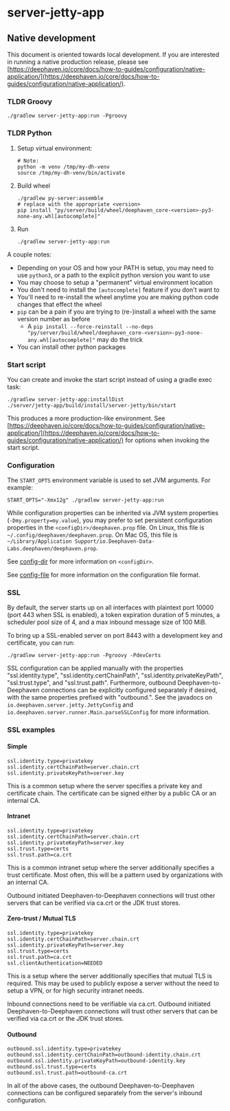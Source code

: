 # server-jetty-app

## Native development

This document is oriented towards local development. If you are interested in running a native production release, please see
[https://deephaven.io/core/docs/how-to-guides/configuration/native-application/](https://deephaven.io/core/docs/how-to-guides/configuration/native-application/).

### TLDR Groovy

```shell
./gradlew server-jetty-app:run -Pgroovy 
```

### TLDR Python

1. Setup virtual environment:

   ```shell
   # Note: 
   python -m venv /tmp/my-dh-venv
   source /tmp/my-dh-venv/bin/activate
   ```

1. Build wheel

   ```shell
   ./gradlew py-server:assemble
   # replace with the appropriate <version>
   pip install "py/server/build/wheel/deephaven_core-<version>-py3-none-any.whl[autocomplete]"
   ```

1. Run

   ```shell
   ./gradlew server-jetty-app:run
   ```

A couple notes:

* Depending on your OS and how your PATH is setup, you may need to use `python3`, or a path to the explicit python version you want to use
* You may choose to setup a "permanent" virtual environment location
* You don't need to install the `[autocomplete]` feature if you don't want to
* You'll need to re-install the wheel anytime you are making python code changes that effect the wheel
* `pip` can be a pain if you are trying to (re-)install a wheel with the same version number as before
  * A `pip install --force-reinstall --no-deps "py/server/build/wheel/deephaven_core-<version>-py3-none-any.whl[autocomplete]"` may do the trick
* You can install other python packages

### Start script

You can create and invoke the start script instead of using a gradle exec task:

```shell
./gradlew server-jetty-app:installDist
./server/jetty-app/build/install/server-jetty/bin/start
```

This produces a more production-like environment.
See [https://deephaven.io/core/docs/how-to-guides/configuration/native-application/](https://deephaven.io/core/docs/how-to-guides/configuration/native-application/)
for options when invoking the start script.

### Configuration

The `START_OPTS` environment variable is used to set JVM arguments. For example:

```shell
START_OPTS="-Xmx12g" ./gradlew server-jetty-app:run
```

While configuration properties can be inherited via JVM system properties (`-Dmy.property=my.value`), you may prefer to
set persistent configuration properties in the `<configDir>/deephaven.prop` file.
On Linux, this file is `~/.config/deephaven/deephaven.prop`.
On Mac OS, this file is `~/Library/Application Support/io.Deephaven-Data-Labs.deephaven/deephaven.prop`.

See [config-dir](https://deephaven.io/core/docs/how-to-guides/configuration/native-application/#config-directory) for more information on `<configDir>`.

See [config-file](https://deephaven.io/core/docs/how-to-guides/configuration/config-file/) for more information on the configuration file format.

### SSL

By default, the server starts up on all interfaces with plaintext port 10000 (port 443 when SSL is enabled), a token
expiration duration of 5 minutes, a scheduler pool size of 4, and a max inbound message size of 100 MiB.

To bring up a SSL-enabled server on port 8443 with a development key and certificate, you can run:
```shell
./gradlew server-jetty-app:run -Pgroovy -PdevCerts
```

SSL configuration can be applied manually with the properties "ssl.identity.type", "ssl.identity.certChainPath",
"ssl.identity.privateKeyPath", "ssl.trust.type", and "ssl.trust.path". Furthermore, outbound Deephaven-to-Deephaven
connections can be explicitly configured separately if desired, with the same properties prefixed with "outbound.".
See the javadocs on `io.deephaven.server.jetty.JettyConfig` and `io.deephaven.server.runner.Main.parseSSLConfig` for
more information.

### SSL examples

#### Simple

```properties
ssl.identity.type=privatekey
ssl.identity.certChainPath=server.chain.crt
ssl.identity.privateKeyPath=server.key
```

This is a common setup where the server specifies a private key and certificate chain. The certificate can be signed
either by a public CA or an internal CA.

#### Intranet

```properties
ssl.identity.type=privatekey
ssl.identity.certChainPath=server.chain.crt
ssl.identity.privateKeyPath=server.key
ssl.trust.type=certs
ssl.trust.path=ca.crt
```

This is a common intranet setup where the server additionally specifies a trust certificate. Most often, this will be a
pattern used by organizations with an internal CA.

Outbound initiated Deephaven-to-Deephaven connections will trust other servers that can be verified via ca.crt or the
JDK trust stores.

#### Zero-trust / Mutual TLS

```properties
ssl.identity.type=privatekey
ssl.identity.certChainPath=server.chain.crt
ssl.identity.privateKeyPath=server.key
ssl.trust.type=certs
ssl.trust.path=ca.crt
ssl.clientAuthentication=NEEDED
```

This is a setup where the server additionally specifies that mutual TLS is required. This may be used to publicly expose
a server without the need to setup a VPN, or for high security intranet needs.

Inbound connections need to be verifiable via ca.crt. Outbound initiated Deephaven-to-Deephaven connections will trust
other servers that can be verified via ca.crt or the JDK trust stores.

#### Outbound

```properties
outbound.ssl.identity.type=privatekey
outbound.ssl.identity.certChainPath=outbound-identity.chain.crt
outbound.ssl.identity.privateKeyPath=outbound-identity.key
outbound.ssl.trust.type=certs
outbound.ssl.trust.path=outbound-ca.crt
```

In all of the above cases, the outbound Deephaven-to-Deephaven connections can be configured separately from the
server's inbound configuration.
